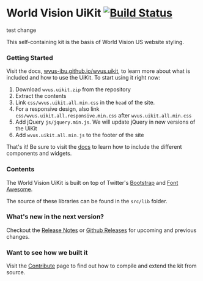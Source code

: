 World Vision UiKit [![Build Status](https://travis-ci.org/wvus-ibu/wvus.uikit.png?branch=master)](https://travis-ci.org/wvus-ibu/wvus.uikit)
===================
test change

This self-containing kit is the basis of World Vision US website styling.

### Getting Started
Visit the docs, [wvus-ibu.github.io/wvus.uikit](http://wvus-ibu.github.io/wvus.uikit), to learn more about what is included and how to use the UiKit.
To start using it right now:

1. Download `wvus.uikit.zip` from the repository
2. Extract the contents
3. Link `css/wvus.uikit.all.min.css` in the `head` of the site. 
4. For a responsive design, also link `css/wvus.uikit.all.responsive.min.css` after `wvus.uikit.all.min.css`
5. Add jQuery `js/jquery.min.js`. We will update jQuery in new versions of the UiKit 
6. Add `wvus.uikit.all.min.js` to the footer of the site

That's it! Be sure to visit the [docs](http://wvus-ibu.github.io/wvus.uikit) to learn how to include the different components and widgets.


### Contents
The World Vision UiKit is built on top of Twitter's [Bootstrap](http://twitter.github.io/bootstrap/) and [Font Awesome](http://fortawesome.github.io/Font-Awesome/icons/).

The source of these libraries can be found in the `src/lib` folder.  

### What's new in the next version?
Checkout the [Release Notes](ReleaseNotes.md) or [Github Releases](https://github.com/wvus-ibu/wvus.uikit/releases) for upcoming and previous changes.

### Want to see how we built it 
Visit the [Contribute](Contribute.md) page to find out how to compile and extend the kit from source.
